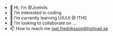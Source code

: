 - 👋 Hi, I’m @Joelnils
- 👀 I’m interested in coding
- 🌱 I’m currently learning UX/UI @ ITHS
- 💞️ I’m looking to collaborate on ...
- 📫 How to reach me joel.fredriksson@hotmail.se

<!---
Joelnils/Joelnils is a ✨ special ✨ repository because its `README.md` (this file) appears on your GitHub profile.
You can click the Preview link to take a look at your changes.
--->
